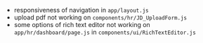 - responsiveness of navigation in `app/layout.js`
- upload pdf not working on `components/hr/JD_UploadForm.js`
- some options of rich text editor not working on `app/hr/dashboard/page.js` in `components/ui/RichTextEditor.js`